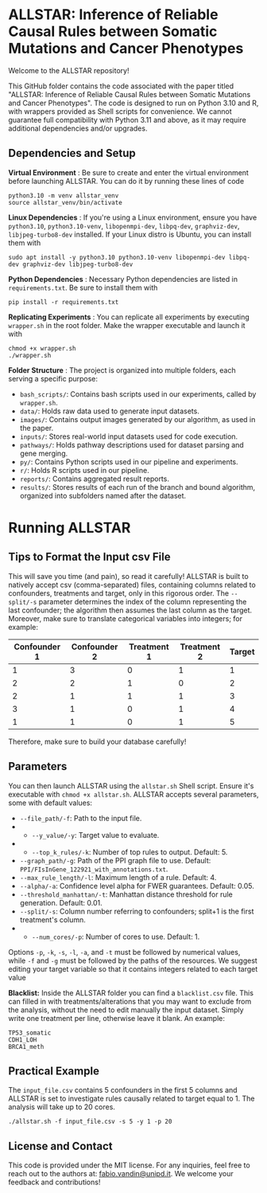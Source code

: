 
# ALLSTAR: Inference of Reliable Causal Rules between Somatic Mutations and Cancer Phenotypes

Welcome to the ALLSTAR repository! 

This GitHub folder contains the code associated with the paper titled "ALLSTAR: Inference of Reliable Causal Rules between Somatic Mutations and Cancer Phenotypes". The code is designed to run on Python 3.10 and R, with wrappers provided as Shell scripts for convenience. We cannot guarantee full compatibility with Python 3.11 and above, as it may require additional dependencies and/or upgrades.

## Dependencies and Setup

**Virtual Environment** : Be sure to create and enter the virtual environment before launching ALLSTAR. You can do it by running these lines of code

```
python3.10 -m venv allstar_venv
source allstar_venv/bin/activate
```

**Linux Dependencies** : If you're using a Linux environment, ensure you have `python3.10`, `python3.10-venv`, `libopenmpi-dev`, `libpq-dev`, `graphviz-dev`, `libjpeg-turbo8-dev` installed. If your Linux distro is Ubuntu, you can install them with

```
sudo apt install -y python3.10 python3.10-venv libopenmpi-dev libpq-dev graphviz-dev libjpeg-turbo8-dev
```

**Python Dependencies** : Necessary Python dependencies are listed in `requirements.txt`. Be sure to install them with

```
pip install -r requirements.txt
```

**Replicating Experiments** : You can replicate all experiments by executing `wrapper.sh` in the root folder. Make the wrapper executable and launch it with

```
chmod +x wrapper.sh
./wrapper.sh
```

**Folder Structure** : The project is organized into multiple folders, each serving a specific purpose:

* `bash_scripts/`: Contains bash scripts used in our experiments, called by `wrapper.sh`.
* `data/`: Holds raw data used to generate input datasets.
* `images/`: Contains output images generated by our algorithm, as used in the paper.
* `inputs/`: Stores real-world input datasets used for code execution.
* `pathways/`: Holds pathway descriptions used for dataset parsing and gene merging.
* `py/`: Contains Python scripts used in our pipeline and experiments.
* `r/`: Holds R scripts used in our pipeline.
* `reports/`: Contains aggregated result reports.
* `results/`: Stores results of each run of the branch and bound algorithm, organized into subfolders named after the dataset.

# Running ALLSTAR

## Tips to Format the Input csv File

This will save you time (and pain), so read it carefully! 
ALLSTAR is built to natively accept csv (comma-separated) files, containing columns related to confounders, treatments and target, only in this rigorous order. The `--split/-s` parameter determines the index of the column representing the last confounder; the algorithm then assumes the last column as the target. 
Moreover, make sure to translate categorical variables into integers; for example:

| Confounder 1 | Confounder 2 | Treatment 1 | Treatment 2 | Target |
|----------|----------|----------|----------|----------|
| 1 | 3 | 0 | 1 | 1 |
| 2 | 2 | 1 | 0 | 2 |
| 2 | 1 | 1 | 1 | 3 |
| 3 | 1 | 0 | 1 | 4 |
| 1 | 1 | 0 | 1 | 5 |

Therefore, make sure to build your database carefully!

## Parameters

You can then launch ALLSTAR using the `allstar.sh` Shell script. Ensure it's executable with `chmod +x allstar.sh`. ALLSTAR accepts several parameters, some with default values:

* `--file_path/-f`: Path to the input file.
* * `--y_value/-y`: Target value to evaluate.
* * `--top_k_rules/-k`: Number of top rules to output. Default: 5.
* `--graph_path/-g`: Path of the PPI graph file to use. Default: `PPI/FIsInGene_122921_with_annotations.txt`.
* `--max_rule_length/-l`: Maximum length of a rule. Default: 4.
* `--alpha/-a`: Confidence level alpha for FWER guarantees. Default: 0.05.
* `--threshold_manhattan/-t`: Manhattan distance threshold for rule generation. Default: 0.01.
* `--split/-s`: Column number referring to confounders; split+1 is the first treatment's column.
* * `--num_cores/-p`: Number of cores to use. Default: 1.

Options `-p`, `-k`, `-s`, `-l`, `-a`, and `-t` must be followed by numerical values, while `-f` and `-g` must be followed by the paths of the resources. We suggest editing your target variable so that it contains integers related to each target value

**Blacklist:** Inside the ALLSTAR folder you can find a `blacklist.csv` file. This can filled in with treatments/alterations that you may want to exclude from the analysis, without the need to edit manually the input dataset. Simply write one treatment per line, otherwise leave it blank. An example:

```
TP53_somatic
CDH1_LOH
BRCA1_meth
```

## Practical Example

The `input_file.csv` contains 5 confounders in the first 5 columns and ALLSTAR is set to investigate rules causally related to target equal to 1. The analysis will take up to 20 cores.

```
./allstar.sh -f input_file.csv -s 5 -y 1 -p 20
```

## License and Contact

This code is provided under the MIT license. For any inquiries, feel free to reach out to the authors at: [fabio.vandin@unipd.it](). We welcome your feedback and contributions!
